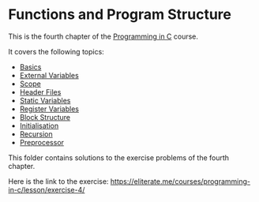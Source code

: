 # Functions and Program Structure

This is the fourth chapter of the [Programming in C](https://eliterate.me/courses/programming-in-c/) course.

It covers the following topics:
- [Basics](https://eliterate.me/courses/programming-in-c/lesson/basics/)
- [External Variables](https://eliterate.me/courses/programming-in-c/lesson/external-variables/)
- [Scope](https://eliterate.me/courses/programming-in-c/lesson/scope/)
- [Header Files](https://eliterate.me/courses/programming-in-c/lesson/header-files/)
- [Static Variables](https://eliterate.me/courses/programming-in-c/lesson/static-variables/)
- [Register Variables](https://eliterate.me/courses/programming-in-c/lesson/register-variables/)
- [Block Structure](https://eliterate.me/courses/programming-in-c/lesson/block-structure/)
- [Initialisation](https://eliterate.me/courses/programming-in-c/lesson/initialisation/)
- [Recursion](https://eliterate.me/courses/programming-in-c/lesson/recursion/)
- [Preprocessor](https://eliterate.me/courses/programming-in-c/lesson/preprocessor/)

This folder contains solutions to the exercise problems of the fourth chapter.

Here is the link to the exercise: https://eliterate.me/courses/programming-in-c/lesson/exercise-4/
